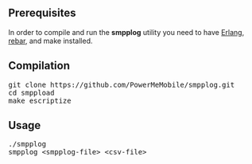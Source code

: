 ## Prerequisites

In order to compile and run the **smpplog** utility you need to have [Erlang](http://www.erlang.org/), [rebar](https://github.com/basho/rebar), and make installed.

## Compilation

<pre>
git clone https://github.com/PowerMeMobile/smpplog.git
cd smppload
make escriptize
</pre>

## Usage

<pre>
./smpplog
smpplog &lt;smpplog-file&gt; &lt;csv-file&gt;
</pre>
